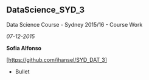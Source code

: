 ## DataScience_SYD_3
Data Science Course - Sydney 2015/16 - Course Work

*07-12-2015*

**Sofia Alfonso**

[https://github.com/ihansel/SYD_DAT_3]

* Bullet
